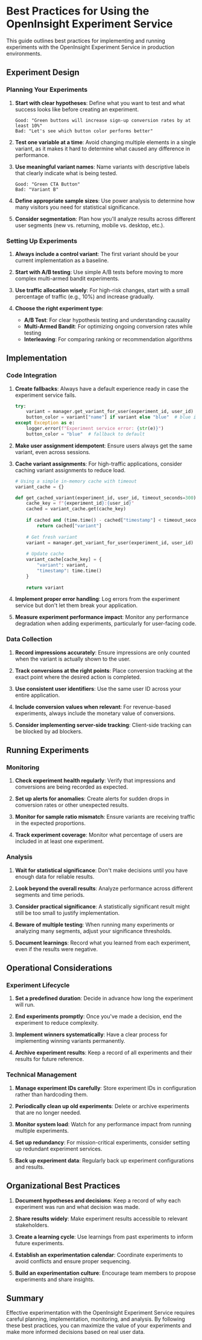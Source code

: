 # Best Practices for Using the OpenInsight Experiment Service

This guide outlines best practices for implementing and running experiments with the OpenInsight Experiment Service in production environments.

## Experiment Design

### Planning Your Experiments

1. **Start with clear hypotheses**: Define what you want to test and what success looks like before creating an experiment.
   ```
   Good: "Green buttons will increase sign-up conversion rates by at least 10%"
   Bad: "Let's see which button color performs better"
   ```

2. **Test one variable at a time**: Avoid changing multiple elements in a single variant, as it makes it hard to determine what caused any difference in performance.

3. **Use meaningful variant names**: Name variants with descriptive labels that clearly indicate what is being tested.
   ```
   Good: "Green CTA Button"
   Bad: "Variant B"
   ```

4. **Define appropriate sample sizes**: Use power analysis to determine how many visitors you need for statistical significance.

5. **Consider segmentation**: Plan how you'll analyze results across different user segments (new vs. returning, mobile vs. desktop, etc.).

### Setting Up Experiments

1. **Always include a control variant**: The first variant should be your current implementation as a baseline.

2. **Start with A/B testing**: Use simple A/B tests before moving to more complex multi-armed bandit experiments.

3. **Use traffic allocation wisely**: For high-risk changes, start with a small percentage of traffic (e.g., 10%) and increase gradually.

4. **Choose the right experiment type**:
   - **A/B Test**: For clear hypothesis testing and understanding causality
   - **Multi-Armed Bandit**: For optimizing ongoing conversion rates while testing
   - **Interleaving**: For comparing ranking or recommendation algorithms

## Implementation

### Code Integration

1. **Create fallbacks**: Always have a default experience ready in case the experiment service fails.

   ```python
   try:
       variant = manager.get_variant_for_user(experiment_id, user_id)
       button_color = variant["name"] if variant else "blue"  # blue is default
   except Exception as e:
       logger.error(f"Experiment service error: {str(e)}")
       button_color = "blue"  # fallback to default
   ```

2. **Make user assignment idempotent**: Ensure users always get the same variant, even across sessions.

3. **Cache variant assignments**: For high-traffic applications, consider caching variant assignments to reduce load.

   ```python
   # Using a simple in-memory cache with timeout
   variant_cache = {}
   
   def get_cached_variant(experiment_id, user_id, timeout_seconds=300):
       cache_key = f"{experiment_id}:{user_id}"
       cached = variant_cache.get(cache_key)
       
       if cached and (time.time() - cached["timestamp"] < timeout_seconds):
           return cached["variant"]
       
       # Get fresh variant
       variant = manager.get_variant_for_user(experiment_id, user_id)
       
       # Update cache
       variant_cache[cache_key] = {
           "variant": variant,
           "timestamp": time.time()
       }
       
       return variant
   ```

4. **Implement proper error handling**: Log errors from the experiment service but don't let them break your application.

5. **Measure experiment performance impact**: Monitor any performance degradation when adding experiments, particularly for user-facing code.

### Data Collection

1. **Record impressions accurately**: Ensure impressions are only counted when the variant is actually shown to the user.

2. **Track conversions at the right points**: Place conversion tracking at the exact point where the desired action is completed.

3. **Use consistent user identifiers**: Use the same user ID across your entire application.

4. **Include conversion values when relevant**: For revenue-based experiments, always include the monetary value of conversions.

5. **Consider implementing server-side tracking**: Client-side tracking can be blocked by ad blockers.

## Running Experiments

### Monitoring

1. **Check experiment health regularly**: Verify that impressions and conversions are being recorded as expected.

2. **Set up alerts for anomalies**: Create alerts for sudden drops in conversion rates or other unexpected results.

3. **Monitor for sample ratio mismatch**: Ensure variants are receiving traffic in the expected proportions.

4. **Track experiment coverage**: Monitor what percentage of users are included in at least one experiment.

### Analysis

1. **Wait for statistical significance**: Don't make decisions until you have enough data for reliable results.

2. **Look beyond the overall results**: Analyze performance across different segments and time periods.

3. **Consider practical significance**: A statistically significant result might still be too small to justify implementation.

4. **Beware of multiple testing**: When running many experiments or analyzing many segments, adjust your significance thresholds.

5. **Document learnings**: Record what you learned from each experiment, even if the results were negative.

## Operational Considerations

### Experiment Lifecycle

1. **Set a predefined duration**: Decide in advance how long the experiment will run.

2. **End experiments promptly**: Once you've made a decision, end the experiment to reduce complexity.

3. **Implement winners systematically**: Have a clear process for implementing winning variants permanently.

4. **Archive experiment results**: Keep a record of all experiments and their results for future reference.

### Technical Management

1. **Manage experiment IDs carefully**: Store experiment IDs in configuration rather than hardcoding them.

2. **Periodically clean up old experiments**: Delete or archive experiments that are no longer needed.

3. **Monitor system load**: Watch for any performance impact from running multiple experiments.

4. **Set up redundancy**: For mission-critical experiments, consider setting up redundant experiment services.

5. **Back up experiment data**: Regularly back up experiment configurations and results.

## Organizational Best Practices

1. **Document hypotheses and decisions**: Keep a record of why each experiment was run and what decision was made.

2. **Share results widely**: Make experiment results accessible to relevant stakeholders.

3. **Create a learning cycle**: Use learnings from past experiments to inform future experiments.

4. **Establish an experimentation calendar**: Coordinate experiments to avoid conflicts and ensure proper sequencing.

5. **Build an experimentation culture**: Encourage team members to propose experiments and share insights.

## Summary

Effective experimentation with the OpenInsight Experiment Service requires careful planning, implementation, monitoring, and analysis. By following these best practices, you can maximize the value of your experiments and make more informed decisions based on real user data. 